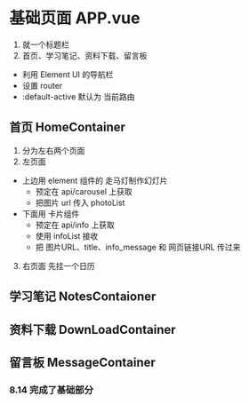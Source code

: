 # 基础页面 APP.vue
1. 就一个标题栏
2. 首页、学习笔记、资料下载、留言板
+ 利用 Element UI 的导航栏
+ 设置 router 
+ :default-active 默认为 当前路由

## 首页 HomeContainer
1. 分为左右两个页面
2. 左页面
  + 上边用 element 组件的 走马灯制作幻灯片
    - 预定在 api/carousel 上获取 
    - 把图片 url 传入 photoList
  + 下面用 卡片组件
    - 预定在 api/info 上获取
    - 使用 infoList 接收
    - 把 图片URL、title、info_message 和 网页链接URL 传过来
3. 右页面 先挂一个日历

## 学习笔记 NotesContaioner

## 资料下载 DownLoadContainer

## 留言板 MessageContainer



### 8.14 完成了基础部分